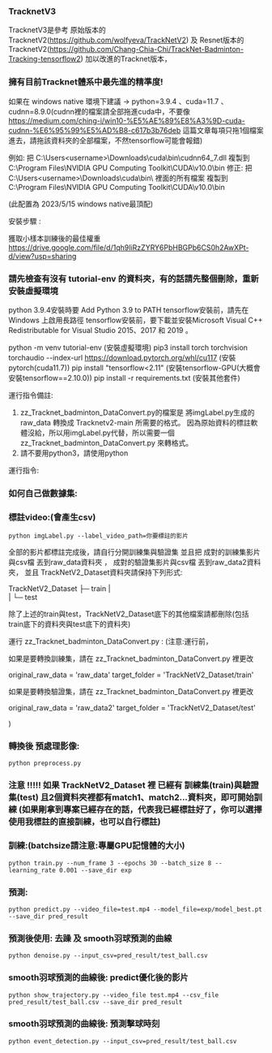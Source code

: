 ### TracknetV3

TracknetV3是參考
原始版本的TracknetV2(https://github.com/wolfyeva/TrackNetV2)
及
Resnet版本的TracknetV2(https://github.com/Chang-Chia-Chi/TrackNet-Badminton-Tracking-tensorflow2)
加以改進的Tracknet版本，

### 擁有目前Tracknet體系中最先進的精準度!





如果在 windows native 環境下建議 -> python=3.9.4 、cuda=11.7 、cudnn=8.9.0(cudnn裡的檔案請全部拖進cuda中，不要像 https://medium.com/ching-i/win10-%E5%AE%89%E8%A3%9D-cuda-cudnn-%E6%95%99%E5%AD%B8-c617b3b76deb 這篇文章每項只拖1個檔案進去，請拖該資料夾的全部檔案，不然tensorflow可能會報錯) 

例如: 把 C:\Users\<username>\Downloads\cuda\bin\cudnn64_7.dll 複製到 C:\Program Files\NVIDIA GPU Computing Toolkit\CUDA\v10.0\bin
修正: 把 C:\Users\<username>\Downloads\cuda\bin\ 裡面的所有檔案 複製到 C:\Program Files\NVIDIA GPU Computing Toolkit\CUDA\v10.0\bin

(此配置為 2023/5/15 windows native最頂配)

安裝步驟 : 

獲取小樣本訓練後的最佳權重
https://drive.google.com/file/d/1qh9IiRzZYRY6PbHBGPb6CS0h2AwXPt-d/view?usp=sharing

### 請先檢查有沒有 tutorial-env 的資料夾，有的話請先整個刪除，重新安裝虛擬環境
python 3.9.4安裝時要 Add Python 3.9 to PATH
tensorflow安裝前，請先在 Windows 上啟用長路徑
tensorflow安裝前，要下載並安裝Microsoft Visual C++ Redistributable for Visual Studio 2015、2017 和 2019 。

python -m venv tutorial-env                                                                              (安裝虛擬環境)
pip3 install torch torchvision torchaudio --index-url https://download.pytorch.org/whl/cu117             (安裝pytorch(cuda11.7))
pip install "tensorflow<2.11"                                                                            (安裝tensorflow-GPU(大概會安裝tensorflow==2.10.0))
pip install -r requirements.txt                                                                          (安裝其他套件)



運行指令備註:
1. zz_Tracknet_badminton_DataConvert.py的檔案是 將imgLabel.py生成的raw_data 轉換成 Tracknetv2-main 所需要的格式。
因為原始資料的標註軟體沒給，所以用imgLabel.py代替，所以需要一個 zz_Tracknet_badminton_DataConvert.py 來轉格式。
2. 請不要用python3，請使用python



運行指令:

### 如何自己做數據集:

### 標註video:(會產生csv)
`python imgLabel.py --label_video_path=你要標註的影片`

全部的影片都標註完成後，請自行分開訓練集與驗證集 並且把 成對的訓練集影片與csv檔 丟到raw_data資料夾 ， 成對的驗證集影片與csv檔 丟到raw_data2資料夾，
並且 TrackNetV2_Dataset資料夾請保持下列形式:

TrackNetV2_Dataset
            ├─ train
            |    
            |
            └─ test

除了上述的train與test，TrackNetV2_Dataset底下的其他檔案請都刪除(包括train底下的資料夾與test底下的資料夾)

運行 zz_Tracknet_badminton_DataConvert.py : 
(注意:運行前，

如果是要轉換訓練集，請在 zz_Tracknet_badminton_DataConvert.py 裡更改

original_raw_data = 'raw_data'
target_folder = 'TrackNetV2_Dataset/train'

如果是要轉換驗證集，請在 zz_Tracknet_badminton_DataConvert.py 裡更改

original_raw_data = 'raw_data2'
target_folder = 'TrackNetV2_Dataset/test'

)

### 轉換後 預處理影像:
`python preprocess.py`

### 注意 !!!!! 如果 TrackNetV2_Dataset 裡 已經有 訓練集(train)與驗證集(test) 且2個資料夾裡都有match1、match2...資料夾，即可開始訓練 (如果剛拿到專案已經存在的話，代表我已經標註好了，你可以選擇使用我標註的直接訓練，也可以自行標註)

### 訓練:(batchsize請注意:專屬GPU記憶體的大小)
`python train.py --num_frame 3 --epochs 30 --batch_size 8 --learning_rate 0.001 --save_dir exp`

### 預測:
`python predict.py --video_file=test.mp4 --model_file=exp/model_best.pt --save_dir pred_result`

### 預測後使用: 去躁 及 smooth羽球預測的曲線
`python denoise.py --input_csv=pred_result/test_ball.csv`

### smooth羽球預測的曲線後: predict優化後的影片
`python show_trajectory.py --video_file test.mp4 --csv_file pred_result/test_ball.csv --save_dir pred_result`

### smooth羽球預測的曲線後: 預測擊球時刻
`python event_detection.py --input_csv=pred_result/test_ball.csv`